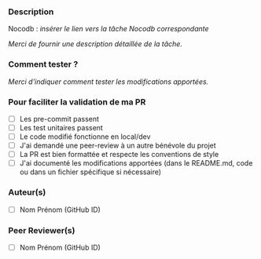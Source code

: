 ### Description
Nocodb : _insérer le lien vers la tâche Nocodb correspondante_

_Merci de fournir une description détaillée de la tâche._

### Comment tester ?
_Merci d'indiquer comment tester les modifications apportées._

### Pour faciliter la validation de ma PR
- [ ] Les pre-commit passent
- [ ] Les test unitaires passent
- [ ] Le code modifié fonctionne en local/dev
- [ ] J'ai demandé une peer-review à un autre bénévole du projet
- [ ] La PR est bien formattée et respecte les conventions de style
- [ ] J'ai documenté les modifications apportées (dans le README.md, code ou dans un fichier spécifique si nécessaire)

### Auteur(s)
- [ ] Nom Prénom (GitHub ID)

### Peer Reviewer(s)
- [ ] Nom Prénom (GitHub ID)
